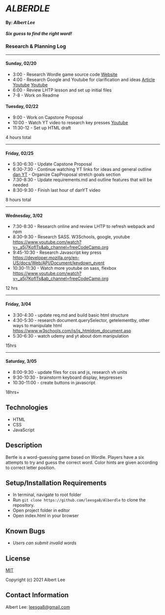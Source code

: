 # _ALBERDLE_

#### By: _**Albert Lee**_

#### _Six guess to find the right word!_

### Research & Planning Log

-----------------------------------------
#### Sunday, 02/20
* 3:00 - Research Wordle game source code
          [Website](https://www.nytimes.com/games/wordle/index.html) 
* 4:00 - Research Google and Youtube for clarification and ideas 
          [Article](https://www.codecademy.com/resources/blog/how-to-code-wordle-game-in-javascript/)
          [Youtube](https://www.youtube.com/watch?v=PNGgQzw6PQg&ab_channel=CoderCoder)
          [Youtube](https://www.youtube.com/watch?v=mpby4HiElek&ab_channel=CodewithAniaKub%C3%B3w)
* 6:00 - Review LHTP lesson and set up initial files
* 7-8 - Work on Readme

#### Tuesday, 02/22
* 9:00 - Work on Capstone Proposal
* 10:00 - Watch YT video to research key presses
          [Youtube](https://www.youtube.com/watch?v=PNGgQzw6PQg&ab_channel=CoderCoder)
* 11:30-12 - Set up HTML draft

4 hours total

-----------------------------------------
#### Friday, 02/25
* 5:30-6:30 - Update Capstone Proposal
* 6:30-7:30 - Continue watching YT links for ideas and general outline
          [dan YT](https://www.youtube.com/watch?v=K77xThbu66A&ab_channel=dan)
          - Organize CapProposal stretch goals section
* 7:30-8:30 - Update requirements.md and outline features that will be needed
* 8:30-9:30 - Finish last hour of danYT video

8 hours total

-----------------------------------------
#### Wednesday, 3/02
* 7:30-8:30 - Research online and review LHTP to refresh webpack and npm 
* 8:30-9:30 - Research SASS. W3Schools, google, youtube
    https://www.youtube.com/watch?v=_a5j7KoflTs&ab_channel=freeCodeCamp.org
* 9:45-10:30 - Research Javascript key press
    https://developer.mozilla.org/en-US/docs/Web/API/Document/keydown_event
* 10:30-11:30 - Watch more youtube on sass, flexbox
    https://www.youtube.com/watch?v=_a5j7KoflTs&ab_channel=freeCodeCamp.org

12 hrs

-----------------------------------------
#### Friday, 3/04
* 3:30-4:30 - update req.md and build basic html structure
* 4:30-5:30 - research document.querySelector, getelementby, other ways to manipulate html
    https://www.w3schools.com/js/js_htmldom_document.asp
* 5:30-6:30 - watch udemy and yt about dom manipulation 

15hrs 

----------------------------------------- 
#### Saturday, 3/05
* 8:00-9:30 - update files for css and js, research vh units
* 9:30-10:30 - brainstorm keyboard display, keypresses
* 10:30-11:00 - create buttons in javascript 

18hrs+

## Technologies 
* HTML
* CSS
* JavaScript

## Description
Bertle is a word-guessing game based on Wordle. Players have a six attempts to try and guess the correct word. Color hints are given according to correct letter position.

## Setup/Installation Requirements

* In terminal, navigate to root folder
* Run ``git clone https://github.com/leesga8/Alberdle`` to clone the repository.
* Open project folder in editor
* Open index.html in your browser

## Known Bugs

* _Users can submit invalid words_

## License

[MIT](https://opensource.org/licenses/MIT)

Copyright (c) 2021 Albert Lee

## Contact Information

Albert Lee: <leesga8@gmail.com>